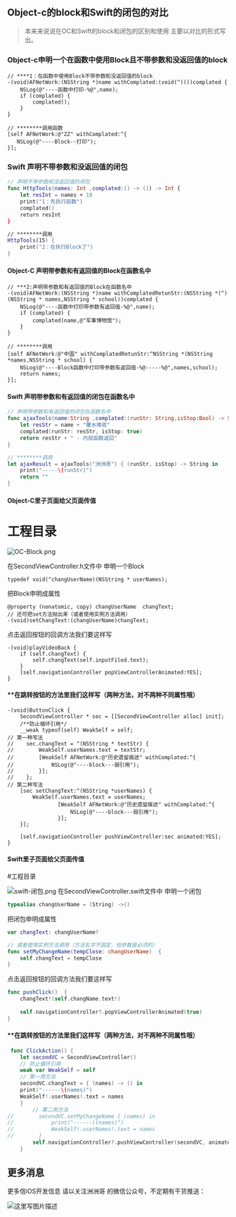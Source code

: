 ## Object-c的block和Swift的闭包的对比

>本来来说说在OC和Swift的block和闭包的区别和使用
> 主要以对比的形式写出。

### Object-c申明一个在函数中使用Block且不带参数和没返回值的block
```objc
// ****1：在函数中使用Block不带参数和没返回值的block
-(void)AFNetWork:(NSString *)name withComplated:(void(^)())complated {
    NSLog(@"----函数中打印-%@",name);
    if (complated) {
        complated();
    }
}

// ********调用函数
[self AFNetWork:@"ZZ" withComplated:^{
   NSLog(@"----Block--打印");
}];
```


### Swift 声明不带参数和没返回值的闭包
```Swift
// 声明不带参数和没返回值的闭包
func HttpTools(names: Int ,complated:() -> ()) -> Int {
    let resInt = names + 10
    print("1：先执行函数")
    complated()
    return resInt
}

// ********调用
HttpTools(15) { 
    print("2：在执行Block了")
}
```


#### Object-C 声明带参数和有返回值的Block在函数名中
```objc
// ***2:声明带参数和有返回值的Block在函数名中
-(void)AFNetWork:(NSString *)name withComplatedRetunStr:(NSString *(^)(NSString * names,NSString * school))complated {
    NSLog(@"----函数中打印带参数有返回值-%@",name);
    if (complated) {
        complated(name,@"军事博物馆");
    }
}

// ********调用
[self AFNetWork:@"中国" withComplatedRetunStr:^NSString *(NSString *names,NSString * school) {
    NSLog(@"----Block函数中打印带参数有返回值-%@-----%@",names,school);
    return names;
}];
```
#### Swift 声明带参数和有返回值的闭包在函数名中
```swift
// 声明带参数和有返回值的闭包在函数名中
func ajaxTools(name:String ,complated:(runStr: String,isStop:Bool) -> String) -> String {
    let resStr = name + "覆水难收"
    complated(runStr: resStr, isStop: true)
    return resStr + " - 内部函数返回"
}

// ********调用
let ajaxResult = ajaxTools("洲洲哥") { (runStr, isStop) -> String in
    print("-----\(runStr)")
    return ""
}
```

#### ******Object-C里子页面给父页面传值******
# 工程目录

![OC-Block.png](http://upload-images.jianshu.io/upload_images/1416781-99ad6094876d9274.png?imageMogr2/auto-orient/strip%7CimageView2/2/w/1240)

在SecondViewController.h文件中 申明一个Block
```objc
typedef void(^changUserName)(NSString * userNames);
```
把Block申明成属性
```objc
@property (nonatomic, copy) changUserName  changText;
// 还可把set方法抛出来（或者使用实例方法调用）
-(void)setChangText:(changUserName)changText;
```
点击返回按钮的回调方法我们要这样写
```objc
-(void)playVideoBack {
    if (self.changText) {
        self.changText(self.inputFiled.text);
    }
    [self.navigationController popViewControllerAnimated:YES];
}
```
#### **在跳转按钮的方法里我们这样写（两种方法，对不两种不同属性哦）
```objc
-(void)ButtonClick {
    SecondViewController * sec = [[SecondViewController alloc] init];
    /**防止循环引用*/
    __weak typeof(self) WeakSelf = self;
// 第一种写法
//    sec.changText = ^(NSString * textStr) {
//        WeakSelf.userNames.text = textStr;
//        [WeakSelf AFNetWork:@"历史遗留痕迹" withComplated:^{
//            NSLog(@"----block---弱引用");
//        }];
//    };
// 第二种写法
    [sec setChangText:^(NSString *userNames) {
        WeakSelf.userNames.text = userNames;
                [WeakSelf AFNetWork:@"历史遗留痕迹" withComplated:^{
                    NSLog(@"----block---弱引用");
                }];
    }];
    
    [self.navigationController pushViewController:sec animated:YES];
}
```

#### ******Swift里子页面给父页面传值******
#工程目录

![swift-闭包.png](http://upload-images.jianshu.io/upload_images/1416781-f984c6ee1648fa47.png?imageMogr2/auto-orient/strip%7CimageView2/2/w/1240)
在SecondViewController.swift文件中 申明一个闭包
```swift
typealias changUserName = (String) ->()
```
把闭包申明成属性
```swift
var changText: changUserName?

// 或者使用实例方法调用（方法名字不固定，但参数是必须的）
func setMyChangeName(tempClose: changUserName)  {
    self.changText = tempClose
}
```
点击返回按钮的回调方法我们要这样写
```swift
func pushClick()  {
    changText!(self.changName.text!)
    
    self.navigationController?.popViewControllerAnimated(true)
}
```
####  **在跳转按钮的方法里我们这样写（两种方法，对不两种不同属性哦）
```swift
 func ClickAction() {
    let secondVC = SecondViewController()
    // 防止循环引用
    weak var WeakSelf = self
    // 第一用方法
    secondVC.changText = { (names) -> () in
    print("------\(names)")
    WeakSelf!.userNames!.text = names
    }
        // 第二用方法
//        secondVC.setMyChangeName { (names) in
//            print("------\(names)")
//            WeakSelf!.userNames!.text = names
//        }
        self.navigationController?.pushViewController(secondVC, animated: true)
    }
```


## 更多消息
 更多信iOS开发信息 请以关注洲洲哥 的微信公众号，不定期有干货推送：
 
 ![这里写图片描述](http://upload-images.jianshu.io/upload_images/1416781-0f0cc08cfd424a54?imageMogr2/auto-orient/strip%7CimageView2/2/w/1240)
